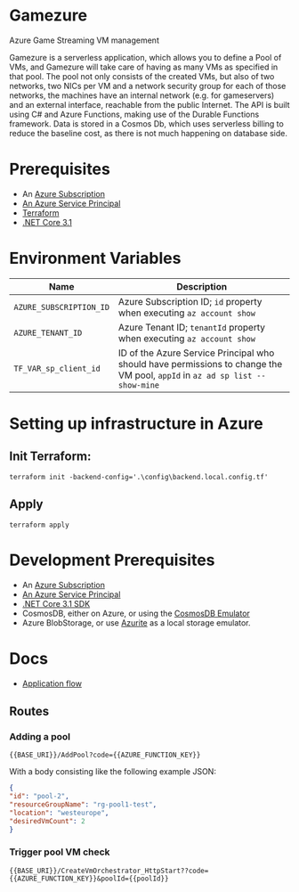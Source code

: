 # Gamezure
Azure Game Streaming VM management

Gamezure is a serverless application, which allows you to define a Pool of VMs, and Gamezure will take care of having as many VMs as specified in that pool.
The pool not only consists of the created VMs, but also of two networks, two NICs per VM and a network security group for each of those networks, the machines have an internal network (e.g. for gameservers) and an external interface, reachable from the public Internet.
The API is built using C# and Azure Functions, making use of the Durable Functions framework.
Data is stored in a Cosmos Db, which uses serverless billing to reduce the baseline cost, as there is not much happening on database side.


# Prerequisites
* An [Azure Subscription](https://azure.microsoft.com/en-us/solutions/gaming/)
* [An Azure Service Principal](https://docs.microsoft.com/en-us/azure/active-directory/develop/howto-create-service-principal-portal)
* [Terraform](https://terraform.io)
* [.NET Core 3.1](https://dot.net)

# Environment Variables
| Name     | Description    |
|----------|----------|
| `AZURE_SUBSCRIPTION_ID` | Azure Subscription ID; `id` property when executing `az account show` |
| `AZURE_TENANT_ID` | Azure Tenant ID; `tenantId` property when executing `az account show` |
| `TF_VAR_sp_client_id` | ID of the Azure Service Principal who should have permissions to change the VM pool, `appId` in `az ad sp list --show-mine` |


# Setting up infrastructure in Azure
## Init Terraform:

    terraform init -backend-config='.\config\backend.local.config.tf'

## Apply
    
    terraform apply

# Development Prerequisites
* An [Azure Subscription](https://azure.microsoft.com/en-us/solutions/gaming/)
* [An Azure Service Principal](https://docs.microsoft.com/en-us/azure/active-directory/develop/howto-create-service-principal-portal)
* [.NET Core 3.1 SDK](https://dot.net)
* CosmosDB, either on Azure, or using the [CosmosDB Emulator](https://docs.microsoft.com/en-us/azure/cosmos-db/local-emulator?tabs=ssl-netstd21)
* Azure BlobStorage, or use [Azurite](https://github.com/Azure/Azurite) as a local storage emulator.

# Docs
* [Application flow](./docs/flow.md)

## Routes
### Adding a pool
    {{BASE_URI}}/AddPool?code={{AZURE_FUNCTION_KEY}}

With a body consisting like the following example JSON:

````json
{
"id": "pool-2",
"resourceGroupName": "rg-pool1-test",
"location": "westeurope",
"desiredVmCount": 2
}
````


### Trigger pool VM check
    {{BASE_URI}}/CreateVmOrchestrator_HttpStart??code={{AZURE_FUNCTION_KEY}}&poolId={{poolId}}
